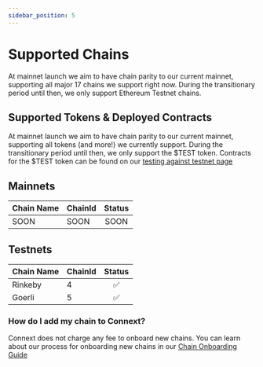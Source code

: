 ```yaml
---
sidebar_position: 5
---
```


# Supported Chains

At mainnet launch we aim to have chain parity to our current mainnet, supporting all major 17 chains we support right now. 
During the transitionary period until then, we only support Ethereum Testnet chains.

## Supported Tokens & Deployed Contracts

At mainnet launch we aim to have chain parity to our current mainnet, supporting all tokens (and more!) we currently support.
During the transitionary period until then, we only support the $TEST token. Contracts for the $TEST token can be found on our [testing against testnet page](../developers/testing-against-testnet)


## Mainnets

| Chain Name          | ChainId  |   Status  |
|---------------------|----------|:---------:|
|        SOON         |   SOON   |    SOON   |

## Testnets

| Chain Name       | ChainId  |    Status   |
|------------------|----------|:-----------:|
|      Rinkeby     |     4    |      ✅      |
|      Goerli      |     5    |      ✅      |

### How do I add my chain to Connext?

Connext does not charge any fee to onboard new chains.
You can learn about our process for onboarding new chains in our [Chain Onboarding Guide](https://www.notion.so/connext/How-can-Connext-Bridge-add-my-Chain-fa8b43cac720467a88b5c94f81804091)
